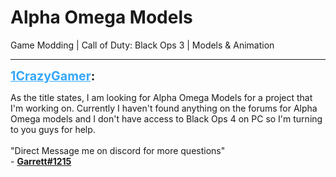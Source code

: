 # Alpha Omega Models
Game Modding | Call of Duty: Black Ops 3 | Models & Animation

---
<strong style="font-size: 1.4em;"><span style="text-decoration: underline;text-decoration-color: #34a7f9;"><span style="color:#34a7f9;">1CrazyGamer</span></span>:</strong>

<p>As the title states, I am looking for Alpha Omega Models for a project that I&#39;m working on. Currently I haven&#39;t found anything on the forums for Alpha Omega models and I don&#39;t have access to Black Ops 4 on PC so I&#39;m turning to you guys for help.<br /><br />&quot;Direct Message me on discord for more questions&quot;<br />- <span style="text-decoration: underline"><strong>Garrett#1215</strong></span></p>

